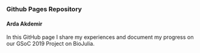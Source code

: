 ### Github Pages Repository

#### Arda Akdemir

In this GitHub page I share my experiences and document my progress  on  our GSoC  2019 Project on BioJulia.

